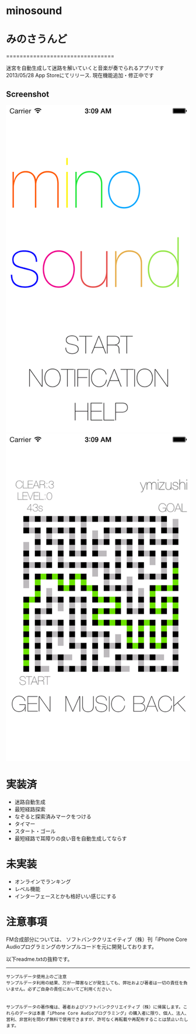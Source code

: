 minosound
================================

# みのさうんど

================================

迷宮を自動生成して迷路を解いていくと音楽が奏でられるアプリです
2013/05/28 App Storeにてリリース.
現在機能追加・修正中です

## Screenshot
![screenshot1](https://github.com/ymizushi/minosound/blob/master/screenshot_1.png?raw=true)
![screenshot2](https://github.com/ymizushi/minosound/blob/master/screenshot_2.png?raw=true)

# 実装済
- 迷路自動生成
- 最短経路探索
- なぞると探索済みマークをつける
- タイマー
- スタート・ゴール
- 最短経路で耳障りの良い音を自動生成してならす

# 未実装
- オンラインでランキング
- レベル機能
- インターフェースとかも格好いい感じにする

# 注意事項
FM合成部分については、
ソフトバンククリエイティブ（株）刊「iPhone Core Audioプログラミングのサンプルコードを元に開発しております。

以下readme.txtの抜粋です。

----
```
サンプルデータ使用上のご注意
サンプルデータ利用の結果、万が一障害などが発生しても、弊社および著者は一切の責任を負いません。必ずご自身の責任においてご利用ください。


サンプルデータの著作権は、著者およびソフトバンククリエイティブ（株）に帰属します。これらのデータは本書「iPhone Core Audioプログラミング」の購入者に限り、個人、法人、営利、非営利を問わず無料で使用できますが、許可なく再転載や再配布することは禁止いたします。
```
